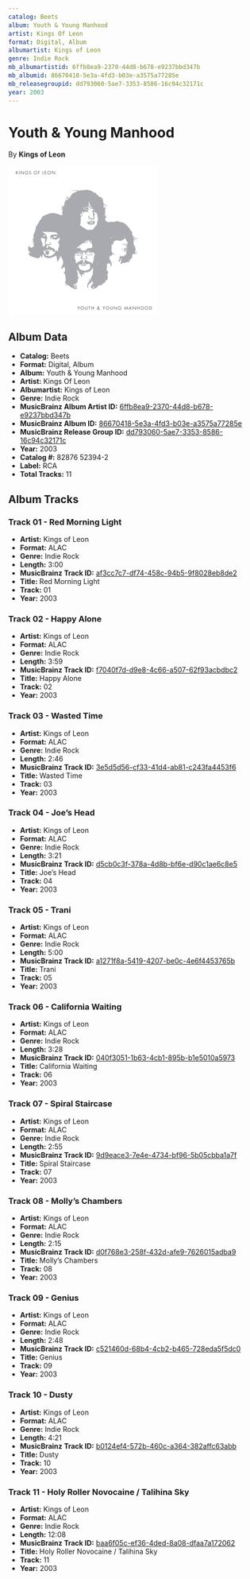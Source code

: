 ```yaml
---
catalog: Beets
album: Youth & Young Manhood
artist: Kings Of Leon
format: Digital, Album
albumartist: Kings of Leon
genre: Indie Rock
mb_albumartistid: 6ffb8ea9-2370-44d8-b678-e9237bbd347b
mb_albumid: 86670418-5e3a-4fd3-b03e-a3575a77285e
mb_releasegroupid: dd793060-5ae7-3353-8586-16c94c32171c
year: 2003
---
```


# Youth & Young Manhood

By **Kings of Leon**

![](../../assets/beetscovers/Kings_Of_Leon-Youth_and_Young_Manhood.png)

## Album Data

- **Catalog:** Beets
- **Format:** Digital, Album
- **Album:** Youth & Young Manhood
- **Artist:** Kings Of Leon
- **Albumartist:** Kings of Leon
- **Genre:** Indie Rock
- **MusicBrainz Album Artist ID:** [6ffb8ea9-2370-44d8-b678-e9237bbd347b](https://musicbrainz.org/artist/6ffb8ea9-2370-44d8-b678-e9237bbd347b)
- **MusicBrainz Album ID:** [86670418-5e3a-4fd3-b03e-a3575a77285e](https://musicbrainz.org/release/86670418-5e3a-4fd3-b03e-a3575a77285e)
- **MusicBrainz Release Group ID:** [dd793060-5ae7-3353-8586-16c94c32171c](https://musicbrainz.org/release-group/dd793060-5ae7-3353-8586-16c94c32171c)
- **Year:** 2003
- **Catalog #:** 82876 52394-2
- **Label:** RCA
- **Total Tracks:** 11

## Album Tracks

### Track 01 - Red Morning Light

- **Artist:** Kings of Leon
- **Format:** ALAC
- **Genre:** Indie Rock
- **Length:** 3:00
- **MusicBrainz Track ID:** [af3cc7c7-df74-458c-94b5-9f8028eb8de2](https://musicbrainz.org/recording/af3cc7c7-df74-458c-94b5-9f8028eb8de2)
- **Title:** Red Morning Light
- **Track:** 01
- **Year:** 2003

### Track 02 - Happy Alone

- **Artist:** Kings of Leon
- **Format:** ALAC
- **Genre:** Indie Rock
- **Length:** 3:59
- **MusicBrainz Track ID:** [f7040f7d-d9e8-4c66-a507-62f93acbdbc2](https://musicbrainz.org/recording/f7040f7d-d9e8-4c66-a507-62f93acbdbc2)
- **Title:** Happy Alone
- **Track:** 02
- **Year:** 2003

### Track 03 - Wasted Time

- **Artist:** Kings of Leon
- **Format:** ALAC
- **Genre:** Indie Rock
- **Length:** 2:46
- **MusicBrainz Track ID:** [3e5d5d56-cf33-41d4-ab81-c243fa4453f6](https://musicbrainz.org/recording/3e5d5d56-cf33-41d4-ab81-c243fa4453f6)
- **Title:** Wasted Time
- **Track:** 03
- **Year:** 2003

### Track 04 - Joe’s Head

- **Artist:** Kings of Leon
- **Format:** ALAC
- **Genre:** Indie Rock
- **Length:** 3:21
- **MusicBrainz Track ID:** [d5cb0c3f-378a-4d8b-bf6e-d90c1ae6c8e5](https://musicbrainz.org/recording/d5cb0c3f-378a-4d8b-bf6e-d90c1ae6c8e5)
- **Title:** Joe’s Head
- **Track:** 04
- **Year:** 2003

### Track 05 - Trani

- **Artist:** Kings of Leon
- **Format:** ALAC
- **Genre:** Indie Rock
- **Length:** 5:00
- **MusicBrainz Track ID:** [a1271f8a-5419-4207-be0c-4e6f4453765b](https://musicbrainz.org/recording/a1271f8a-5419-4207-be0c-4e6f4453765b)
- **Title:** Trani
- **Track:** 05
- **Year:** 2003

### Track 06 - California Waiting

- **Artist:** Kings of Leon
- **Format:** ALAC
- **Genre:** Indie Rock
- **Length:** 3:28
- **MusicBrainz Track ID:** [040f3051-1b63-4cb1-895b-b1e5010a5973](https://musicbrainz.org/recording/040f3051-1b63-4cb1-895b-b1e5010a5973)
- **Title:** California Waiting
- **Track:** 06
- **Year:** 2003

### Track 07 - Spiral Staircase

- **Artist:** Kings of Leon
- **Format:** ALAC
- **Genre:** Indie Rock
- **Length:** 2:55
- **MusicBrainz Track ID:** [9d9eace3-7e4e-4734-bf96-5b05cbba1a7f](https://musicbrainz.org/recording/9d9eace3-7e4e-4734-bf96-5b05cbba1a7f)
- **Title:** Spiral Staircase
- **Track:** 07
- **Year:** 2003

### Track 08 - Molly’s Chambers

- **Artist:** Kings of Leon
- **Format:** ALAC
- **Genre:** Indie Rock
- **Length:** 2:15
- **MusicBrainz Track ID:** [d0f768e3-258f-432d-afe9-7626015adba9](https://musicbrainz.org/recording/d0f768e3-258f-432d-afe9-7626015adba9)
- **Title:** Molly’s Chambers
- **Track:** 08
- **Year:** 2003

### Track 09 - Genius

- **Artist:** Kings of Leon
- **Format:** ALAC
- **Genre:** Indie Rock
- **Length:** 2:48
- **MusicBrainz Track ID:** [c521460d-68b4-4cb2-b465-728eda5f5dc0](https://musicbrainz.org/recording/c521460d-68b4-4cb2-b465-728eda5f5dc0)
- **Title:** Genius
- **Track:** 09
- **Year:** 2003

### Track 10 - Dusty

- **Artist:** Kings of Leon
- **Format:** ALAC
- **Genre:** Indie Rock
- **Length:** 4:21
- **MusicBrainz Track ID:** [b0124ef4-572b-460c-a364-382affc63abb](https://musicbrainz.org/recording/b0124ef4-572b-460c-a364-382affc63abb)
- **Title:** Dusty
- **Track:** 10
- **Year:** 2003

### Track 11 - Holy Roller Novocaine / Talihina Sky

- **Artist:** Kings of Leon
- **Format:** ALAC
- **Genre:** Indie Rock
- **Length:** 12:08
- **MusicBrainz Track ID:** [baa6f05c-ef36-4ded-8a08-dfaa7a172062](https://musicbrainz.org/recording/baa6f05c-ef36-4ded-8a08-dfaa7a172062)
- **Title:** Holy Roller Novocaine / Talihina Sky
- **Track:** 11
- **Year:** 2003

